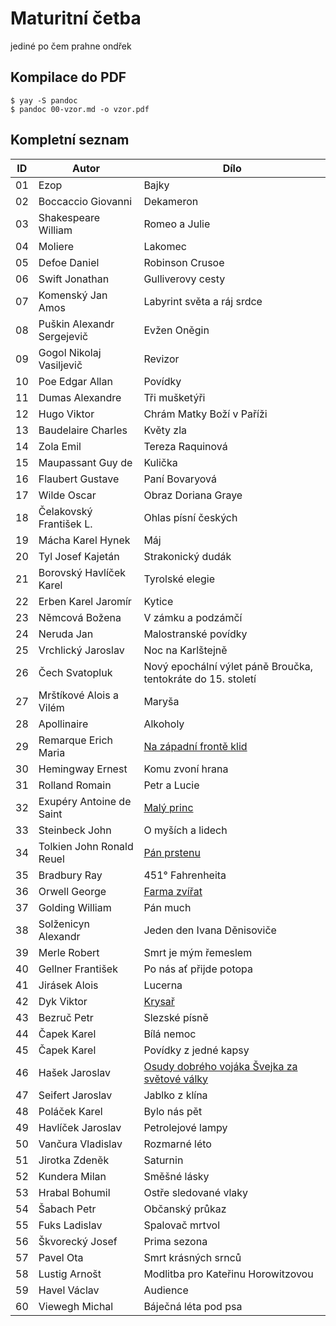 # Maturitní četba

jediné po čem prahne ondřek

## Kompilace do PDF

```
$ yay -S pandoc
$ pandoc 00-vzor.md -o vzor.pdf
```

## Kompletní seznam

| **ID** | **Autor**                  | **Dílo**                                                                                                    |
| ------ | -------------------------- | ----------------------------------------------------------------------------------------------------------- |
| 01     | Ezop                       | Bajky                                                                                                       |
| 02     | Boccaccio Giovanni         | Dekameron                                                                                                   |
| 03     | Shakespeare William        | Romeo a Julie                                                                                               |
| 04     | Moliere                    | Lakomec                                                                                                     |
| 05     | Defoe Daniel               | Robinson Crusoe                                                                                             |
| 06     | Swift Jonathan             | Gulliverovy cesty                                                                                           |
| 07     | Komenský Jan Amos          | Labyrint světa a ráj srdce                                                                                  |
| 08     | Puškin Alexandr Sergejevič | Evžen Oněgin                                                                                                |
| 09     | Gogol Nikolaj Vasiljevič   | Revizor                                                                                                     |
| 10     | Poe Edgar Allan            | Povídky                                                                                                     |
| 11     | Dumas Alexandre            | Tři mušketýři                                                                                               |
| 12     | Hugo Viktor                | Chrám Matky Boží v Paříži                                                                                   |
| 13     | Baudelaire Charles         | Květy zla                                                                                                   |
| 14     | Zola Emil                  | Tereza Raquinová                                                                                            |
| 15     | Maupassant Guy de          | Kulička                                                                                                     |
| 16     | Flaubert Gustave           | Paní Bovaryová                                                                                              |
| 17     | Wilde Oscar                | Obraz Doriana Graye                                                                                         |
| 18     | Čelakovský František L.    | Ohlas písní českých                                                                                         |
| 19     | Mácha Karel Hynek          | Máj                                                                                                         |
| 20     | Tyl Josef Kajetán          | Strakonický dudák                                                                                           |
| 21     | Borovský Havlíček Karel    | Tyrolské elegie                                                                                             |
| 22     | Erben Karel Jaromír        | Kytice                                                                                                      |
| 23     | Němcová Božena             | V zámku a podzámčí                                                                                          |
| 24     | Neruda Jan                 | Malostranské povídky                                                                                        |
| 25     | Vrchlický Jaroslav         | Noc na Karlštejně                                                                                           |
| 26     | Čech Svatopluk             | Nový epochální výlet páně Broučka, tentokráte do 15. století                                                |
| 27     | Mrštíkové Alois a Vilém    | Maryša                                                                                                      |
| 28     | Apollinaire                | Alkoholy                                                                                                    |
| 29     | Remarque Erich Maria       | [Na západní frontě klid](https://github.com/SPSOAFM-IT18/cetba/blob/main/29-na-zapadni-fronte-klid.md)      |
| 30     | Hemingway Ernest           | Komu zvoní hrana                                                                                            |
| 31     | Rolland Romain             | Petr a Lucie                                                                                                |
| 32     | Exupéry Antoine de Saint   | [Malý princ](https://github.com/SPSOAFM-IT18/cetba/blob/main/32-maly-princ.md)                              |
| 33     | Steinbeck John             | O myších a lidech                                                                                           |
| 34     | Tolkien John Ronald Reuel  | [Pán prstenu](https://github.com/SPSOAFM-IT18/cetba/blob/main/34-pan-prstenu.md)                            |
| 35     | Bradbury Ray               | 451° Fahrenheita                                                                                            |
| 36     | Orwell George              | [Farma zvířat](https://github.com/SPSOAFM-IT18/cetba/blob/main/36-farma-zvirat.md)                          |
| 37     | Golding William            | Pán much                                                                                                    |
| 38     | Solženicyn Alexandr        | Jeden den Ivana Děnisoviče                                                                                  |
| 39     | Merle Robert               | Smrt je mým řemeslem                                                                                        |
| 40     | Gellner František          | Po nás ať přijde potopa                                                                                     |
| 41     | Jirásek Alois              | Lucerna                                                                                                     |
| 42     | Dyk Viktor                 | [Krysař](https://github.com/SPSOAFM-IT18/cetba/blob/main/42-krysar.md)                                      |
| 43     | Bezruč Petr                | Slezské písně                                                                                               |
| 44     | Čapek Karel                | Bílá nemoc                                                                                                  |
| 45     | Čapek Karel                | Povídky z jedné kapsy                                                                                       |
| 46     | Hašek Jaroslav             | [Osudy dobrého vojáka Švejka za světové války](https://github.com/SPSOAFM-IT18/cetba/blob/main/46-svejk.md) |
| 47     | Seifert Jaroslav           | Jablko z klína                                                                                              |
| 48     | Poláček Karel              | Bylo nás pět                                                                                                |
| 49     | Havlíček Jaroslav          | Petrolejové lampy                                                                                           |
| 50     | Vančura Vladislav          | Rozmarné léto                                                                                               |
| 51     | Jirotka Zdeněk             | Saturnin                                                                                                    |
| 52     | Kundera Milan              | Směšné lásky                                                                                                |
| 53     | Hrabal Bohumil             | Ostře sledované vlaky                                                                                       |
| 54     | Šabach Petr                | Občanský průkaz                                                                                             |
| 55     | Fuks Ladislav              | Spalovač mrtvol                                                                                             |
| 56     | Škvorecký Josef            | Prima sezona                                                                                                |
| 57     | Pavel Ota                  | Smrt krásných srnců                                                                                         |
| 58     | Lustig Arnošt              | Modlitba pro Kateřinu Horowitzovou                                                                          |
| 59     | Havel Václav               | Audience                                                                                                    |
| 60     | Viewegh Michal             | Báječná léta pod psa                                                                                        |
